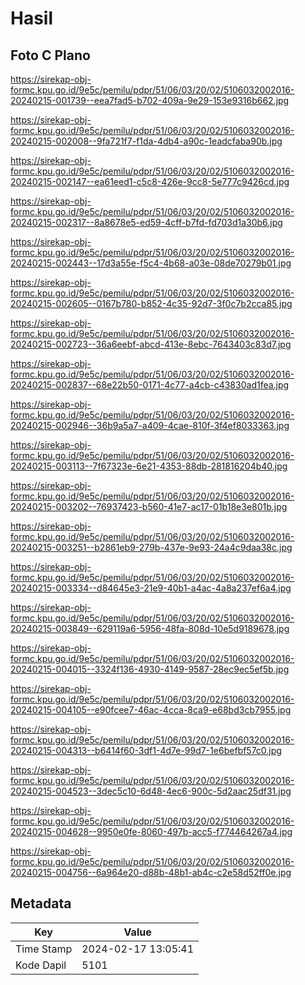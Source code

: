 # Hasil

## Foto C Plano

https://sirekap-obj-formc.kpu.go.id/9e5c/pemilu/pdpr/51/06/03/20/02/5106032002016-20240215-001739--eea7fad5-b702-409a-9e29-153e9316b662.jpg

https://sirekap-obj-formc.kpu.go.id/9e5c/pemilu/pdpr/51/06/03/20/02/5106032002016-20240215-002008--9fa721f7-f1da-4db4-a90c-1eadcfaba90b.jpg

https://sirekap-obj-formc.kpu.go.id/9e5c/pemilu/pdpr/51/06/03/20/02/5106032002016-20240215-002147--ea61eed1-c5c8-426e-9cc8-5e777c9426cd.jpg

https://sirekap-obj-formc.kpu.go.id/9e5c/pemilu/pdpr/51/06/03/20/02/5106032002016-20240215-002317--8a8678e5-ed59-4cff-b7fd-fd703d1a30b6.jpg

https://sirekap-obj-formc.kpu.go.id/9e5c/pemilu/pdpr/51/06/03/20/02/5106032002016-20240215-002443--17d3a55e-f5c4-4b68-a03e-08de70279b01.jpg

https://sirekap-obj-formc.kpu.go.id/9e5c/pemilu/pdpr/51/06/03/20/02/5106032002016-20240215-002605--0167b780-b852-4c35-92d7-3f0c7b2cca85.jpg

https://sirekap-obj-formc.kpu.go.id/9e5c/pemilu/pdpr/51/06/03/20/02/5106032002016-20240215-002723--36a6eebf-abcd-413e-8ebc-7643403c83d7.jpg

https://sirekap-obj-formc.kpu.go.id/9e5c/pemilu/pdpr/51/06/03/20/02/5106032002016-20240215-002837--68e22b50-0171-4c77-a4cb-c43830ad1fea.jpg

https://sirekap-obj-formc.kpu.go.id/9e5c/pemilu/pdpr/51/06/03/20/02/5106032002016-20240215-002946--36b9a5a7-a409-4cae-810f-3f4ef8033363.jpg

https://sirekap-obj-formc.kpu.go.id/9e5c/pemilu/pdpr/51/06/03/20/02/5106032002016-20240215-003113--7f67323e-6e21-4353-88db-281816204b40.jpg

https://sirekap-obj-formc.kpu.go.id/9e5c/pemilu/pdpr/51/06/03/20/02/5106032002016-20240215-003202--76937423-b560-41e7-ac17-01b18e3e801b.jpg

https://sirekap-obj-formc.kpu.go.id/9e5c/pemilu/pdpr/51/06/03/20/02/5106032002016-20240215-003251--b2861eb9-279b-437e-9e93-24a4c9daa38c.jpg

https://sirekap-obj-formc.kpu.go.id/9e5c/pemilu/pdpr/51/06/03/20/02/5106032002016-20240215-003334--d84645e3-21e9-40b1-a4ac-4a8a237ef6a4.jpg

https://sirekap-obj-formc.kpu.go.id/9e5c/pemilu/pdpr/51/06/03/20/02/5106032002016-20240215-003849--629119a6-5956-48fa-808d-10e5d9189678.jpg

https://sirekap-obj-formc.kpu.go.id/9e5c/pemilu/pdpr/51/06/03/20/02/5106032002016-20240215-004015--3324f136-4930-4149-9587-28ec9ec5ef5b.jpg

https://sirekap-obj-formc.kpu.go.id/9e5c/pemilu/pdpr/51/06/03/20/02/5106032002016-20240215-004105--e90fcee7-46ac-4cca-8ca9-e68bd3cb7955.jpg

https://sirekap-obj-formc.kpu.go.id/9e5c/pemilu/pdpr/51/06/03/20/02/5106032002016-20240215-004313--b6414f60-3df1-4d7e-99d7-1e6befbf57c0.jpg

https://sirekap-obj-formc.kpu.go.id/9e5c/pemilu/pdpr/51/06/03/20/02/5106032002016-20240215-004523--3dec5c10-6d48-4ec6-900c-5d2aac25df31.jpg

https://sirekap-obj-formc.kpu.go.id/9e5c/pemilu/pdpr/51/06/03/20/02/5106032002016-20240215-004628--9950e0fe-8060-497b-acc5-f774464267a4.jpg

https://sirekap-obj-formc.kpu.go.id/9e5c/pemilu/pdpr/51/06/03/20/02/5106032002016-20240215-004756--6a964e20-d88b-48b1-ab4c-c2e58d52ff0e.jpg


## Metadata

| Key        | Value               |
| ---------- | ------------------- |
| Time Stamp | 2024-02-17 13:05:41 |
| Kode Dapil | 5101                |



